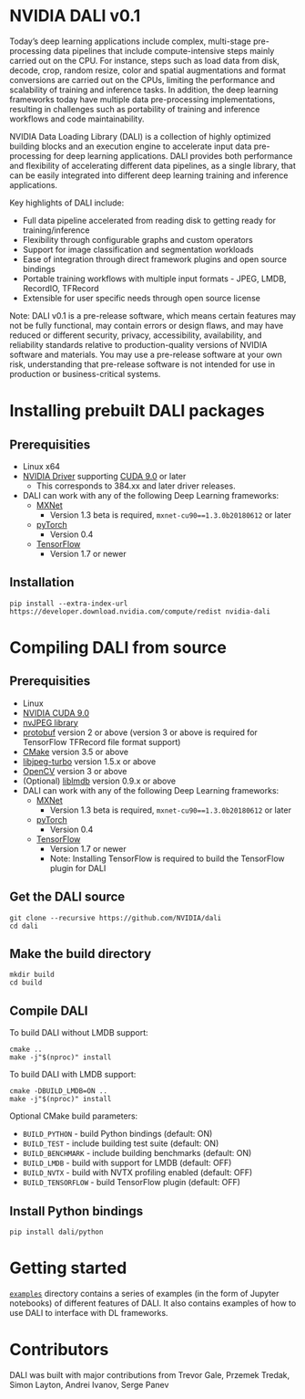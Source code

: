 # NVIDIA DALI v0.1

Today’s deep learning applications include complex, multi-stage pre-processing data pipelines that include compute-intensive steps mainly carried out on the CPU. For instance, steps such as load data from disk, decode, crop, random resize, color and spatial augmentations and format conversions are carried out on the CPUs, limiting the performance and scalability of training and inference tasks. In addition, the deep learning frameworks today have multiple data pre-processing implementations, resulting in challenges such as portability of training and inference workflows and code maintainability.

NVIDIA Data Loading Library (DALI) is a collection of highly optimized building blocks and an execution engine to accelerate input data pre-processing for deep learning applications. DALI  provides both performance and flexibility of accelerating different data pipelines, as a single library, that can be easily integrated into different deep learning training and inference applications.

Key highlights of DALI include:
 - Full data pipeline accelerated from reading disk to getting ready for training/inference
 - Flexibility through configurable graphs and custom operators
 - Support for image classification and segmentation workloads
 - Ease of integration through direct framework plugins and open source bindings
 - Portable training workflows with multiple input formats - JPEG, LMDB, RecordIO, TFRecord
 - Extensible for user specific needs through open source license

Note: DALI v0.1 is a pre-release software, which means certain features may not be fully functional, may contain errors or design flaws, and may have reduced or different security, privacy, accessibility, availability, and reliability standards relative to production-quality versions of NVIDIA software and materials. You may use a pre-release software at your own risk, understanding that pre-release software is not intended for use in production or business-critical systems.

# Installing prebuilt DALI packages

## Prerequisities

* Linux x64
* [NVIDIA Driver](https://www.nvidia.com/drivers) supporting [CUDA 9.0](https://developer.nvidia.com/cuda-downloads) or later
  - This corresponds to 384.xx and later driver releases.
* DALI can work with any of the following Deep Learning frameworks:
  - [MXNet](http://mxnet.incubator.apache.org)
    - Version 1.3 beta is required, `mxnet-cu90==1.3.0b20180612` or later
  - [pyTorch](https://pytorch.org)
    - Version 0.4
  - [TensorFlow](https://www.tensorflow.org)
    - Version 1.7 or newer

## Installation

`pip install --extra-index-url https://developer.download.nvidia.com/compute/redist nvidia-dali`

# Compiling DALI from source

## Prerequisities

* Linux
* [NVIDIA CUDA 9.0](https://developer.nvidia.com/cuda-downloads)
* [nvJPEG library](https://developer.nvidia.com/nvjpeg)
* [protobuf](https://github.com/google/protobuf) version 2 or above (version 3 or above is required for TensorFlow TFRecord file format support)
* [CMake](https://cmake.org) version 3.5 or above
* [libjpeg-turbo](https://github.com/libjpeg-turbo/libjpeg-turbo) version 1.5.x or above
* [OpenCV](https://opencv.org) version 3 or above
* (Optional) [liblmdb](https://github.com/LMDB/lmdb) version 0.9.x or above
* DALI can work with any of the following Deep Learning frameworks:
  - [MXNet](http://mxnet.incubator.apache.org)
    - Version 1.3 beta is required, `mxnet-cu90==1.3.0b20180612` or later
  - [pyTorch](https://pytorch.org)
    - Version 0.4
  - [TensorFlow](https://www.tensorflow.org)
    - Version 1.7 or newer
    - Note: Installing TensorFlow is required to build the TensorFlow plugin for DALI


## Get the DALI source

```
git clone --recursive https://github.com/NVIDIA/dali
cd dali
```

## Make the build directory

```
mkdir build
cd build
```

## Compile DALI

To build DALI without LMDB support:

```
cmake ..
make -j"$(nproc)" install
```

To build DALI with LMDB support:

```
cmake -DBUILD_LMDB=ON ..
make -j"$(nproc)" install
```

Optional CMake build parameters:

- `BUILD_PYTHON` - build Python bindings (default: ON)
- `BUILD_TEST` - include building test suite (default: ON)
- `BUILD_BENCHMARK` - include building benchmarks (default: ON)
- `BUILD_LMDB` - build with support for LMDB (default: OFF)
- `BUILD_NVTX` - build with NVTX profiling enabled (default: OFF)
- `BUILD_TENSORFLOW` - build TensorFlow plugin (default: OFF)

## Install Python bindings

```
pip install dali/python
```

# Getting started

[`examples`](examples) directory contains a series of examples (in the form of Jupyter notebooks) of different features of DALI. It also contains examples of how to use DALI to interface with DL frameworks.

# Contributors

DALI was built with major contributions from Trevor Gale, Przemek Tredak, Simon Layton, Andrei Ivanov, Serge Panev
